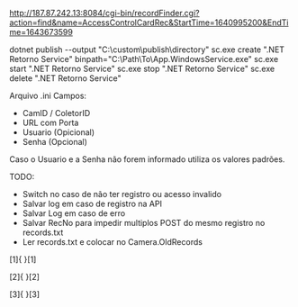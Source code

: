 http://187.87.242.13:8084/cgi-bin/recordFinder.cgi?action=find&name=AccessControlCardRec&StartTime=1640995200&EndTime=1643673599

dotnet publish --output "C:\custom\publish\directory"
sc.exe create ".NET Retorno Service" binpath="C:\Path\To\App.WindowsService.exe"
sc.exe start ".NET Retorno Service"
sc.exe stop ".NET Retorno Service"
sc.exe delete ".NET Retorno Service"

Arquivo .ini
Campos:
 - CamID / ColetorID
 - URL com Porta
 - Usuario (Opicional)
 - Senha (Opcional)

 Caso o Usuario e a Senha não forem informado utiliza os valores padrões.


TODO:
- Switch no caso de não ter registro ou acesso invalido
- Salvar log em caso de registro na API
- Salvar Log em caso de erro
- Salvar RecNo para impedir multiplos POST do mesmo registro no records.txt
- Ler records.txt e colocar no Camera.OldRecords

[1]{ }[1]

[2]{ }[2]

[3]{ }[3]


